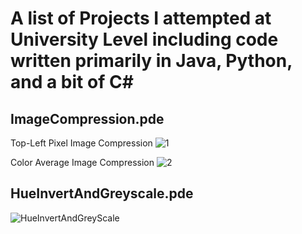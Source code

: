 # A list of Projects I attempted at University Level including code written primarily in Java, Python, and a bit of C#

## ImageCompression.pde
Top-Left Pixel Image Compression
![1](https://user-images.githubusercontent.com/24845911/59444648-ac712900-8e17-11e9-8880-2048ec0616af.jpg)

Color Average Image Compression
![2](https://user-images.githubusercontent.com/24845911/59444649-ad09bf80-8e17-11e9-9cd2-6d33b9a4992f.jpg)

## HueInvertAndGreyscale.pde
![HueInvertAndGreyScale](https://user-images.githubusercontent.com/24845911/59445873-d3c8f580-8e19-11e9-8b1d-1a6694870f4b.gif)
